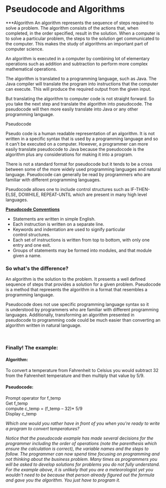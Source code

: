 # Pseudocode and Algorithms

***Algorithm
 An algorithm represents the sequence of steps required to solve a problem. The algorithm consists of the actions that, when completed, in the order specified, result in the solution. When a computer is to solve a particular problem, the steps to the solution get communicated to the computer. This makes the study of algorithms an important part of computer science. 
 
 An algorithm is executed in a computer by combining lot of elementary operations such as addition and subtraction to perform more complex mathematical operations.
 
 The algorithm is translated to a programming language, such as Java. The Java compiler will translate the program into instructions that the computer can execute. This will produce the required output from the given input.
 
 But translating the algorithm to computer code is not straight forward. So you take the next step and translate the algorithm into pseudocode. The pseudocode will then more easily translate into Java or any other programming language.

Pseudocode
<p><span>Pseudo code is a human readable representation of an algorithm.&nbsp;</span>It is not written in a specific syntax that is used by a programming language and so it can't&nbsp;be executed on a computer. However, a programmer can more easily translate pseudocode to Java because the pseudocode is the algorithm plus any considerations for making it into a program.&nbsp;</p>
<p>There is not a standard format for pseudocode but it tends to be a cross between some of the more widely used programming languages and natural language. Pseudocode can generally be read by programmers who are familiar with different programming languages.</p>
<p>Pseudocode allows one to include control structures such as IF-THEN-ELSE, DOWHILE, REPEAT-UNTIL which are present in many high level languages.</p>
<p><strong><span style="text-decoration: underline;">Pseudocode Conventions</span></strong></p>
<ul>
<li>Statements are written in simple English.</li>
<li>Each instruction is written on a separate line.</li>
<li>Keywords and indentation are used to signify particular control&nbsp;structures.</li>
<li>Each set of instructions is written from top to bottom, with only one entry&nbsp;and one exit.</li>
<li>Groups of statements may be formed into modules, and that module given&nbsp;a name.</li>
</ul>
<h3>So what's the difference?</h3>
<p>An algorithm is the solution to the problem. It presents a well defined sequence of steps that provides a solution for a given problem. Pseudocode is a method that represents the algorithm in a format that resembles a programming language.</p>
<p>Pseudocode does not use specific programming language syntax so it is&nbsp;understood by programmers who are familiar with different programming languages. Additionally, transforming an algorithm presented in pseudocode to programming code could be much easier than converting an algorithm written in natural language.</p>
<p>&nbsp;</p>
<h3>Finally!&nbsp;The example:</h3>
<h4>Algorithm:</h4>
<p>To convert a temperature from Fahrenheit to Celsius you would subtract 32 from the Fahrenheit temperature and then multiply that value by 5/9.</p>
<h4>Pseudocode:&nbsp;</h4>
<p>Prompt operator for f_temp<br />Get f_temp<br />compute c_temp = (f_temp &ndash; 32)* 5/9<br />Display c_temp</p>
<p><em>Which one would you rather have in front of you when you're ready to write a program to convert temperatures?</em></p>
<p><em>Notice that the pseudocode example has made several decisions for the programmer including the order of operations (note the parenthesis which ensure the calculation is correct), the variable names and the steps to follow. The programmer can now spend time focusing on programming and not thinking about the business problem. Many times as programmers you will be asked&nbsp;to develop solutions for problems you do not fully understand. For the example above, it is unlikely that you are a&nbsp;meteorologist&nbsp;yet you wouldn't need to be because that person&nbsp;already figured&nbsp;out the formula and gave you the algorithm. You just have to program it.</em></p>
<p>&nbsp;</p>
<p>&nbsp;</p>